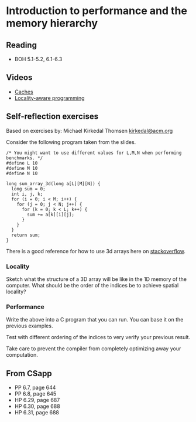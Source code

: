 # Introduction to performance and the memory hierarchy

## Reading

* BOH 5.1-5.2, 6.1-6.3

## Videos

* [Caches](https://sid.erda.dk/share_redirect/AjdMSpVIjr/videos/3-l-1/caches.mp4)
* [Locality-aware programming](https://sid.erda.dk/share_redirect/AjdMSpVIjr/videos/3-l-1/locality.mp4)

## Self-reflection exercises

Based on exercises by: Michael Kirkedal Thomsen <kirkedal@acm.org>

Consider the following program taken from the slides.

```
/* You might want to use different values for L,M,N when performing benchmarks. */
#define L 10
#define M 10
#define N 10

long sum_array_3d(long a[L][M][N]) {
  long sum = 0;
  int i, j, k;
  for (i = 0; i < M; i++) {
    for (j = 0; j < N; j++) {
      for (k = 0; k < L; k++) {
        sum += a[k][i][j];
      }
    }
  }
  return sum;
}
```

There is a good reference for how to use 3d arrays here on
[stackoverflow](https://stackoverflow.com/questions/40845302/passing-three-dimensional-arrays-to-a-function-in-c).

### Locality

Sketch what the structure of a 3D array will be like in the 1D memory
of the computer. What should be the order of the indices be to achieve
spatial locality?

### Performance

Write the above into a C program that you can run. You can base it on
the previous examples.

Test with different ordering of the indices to very verify your
previous result.

Take care to prevent the compiler from completely optimizing away your
computation.

## From CSapp

* PP 6.7, page 644
* PP 6.8, page 645
* HP 6.29, page 687
* HP 6.30, page 688
* HP 6.31, page 688
